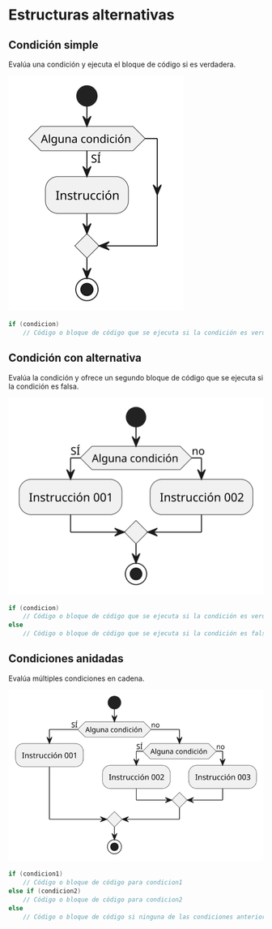 # Estructuras alternativas

## Condición simple

Evalúa una condición y ejecuta el bloque de código si es verdadera.

![condicionSimple](../imagenes/condicionSimple.svg)

```java
if (condicion)
    // Código o bloque de código que se ejecuta si la condición es verdadera
```

## Condición con alternativa

Evalúa la condición y ofrece un segundo bloque de código que se ejecuta si la condición es falsa.

![condicionConAlternativa](../imagenes/condicionConAlternativa.svg)

```java
if (condicion)
    // Código o bloque de código que se ejecuta si la condición es verdadera
else
    // Código o bloque de código que se ejecuta si la condición es falsa
```

## Condiciones anidadas

Evalúa múltiples condiciones en cadena.

![condicionAnidada](../imagenes/condicionAnidada.svg)

```java
if (condicion1)
    // Código o bloque de código para condicion1
else if (condicion2)
    // Código o bloque de código para condicion2
else
    // Código o bloque de código si ninguna de las condiciones anteriores es verdadera
```
